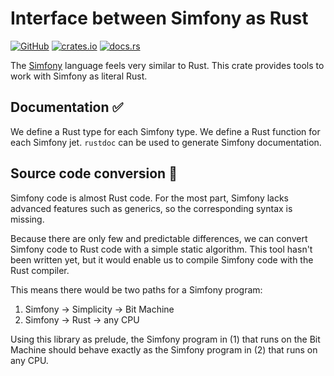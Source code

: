 # Interface between Simfony as Rust

[![GitHub](https://img.shields.io/badge/github-repo-blue.svg)](https://github.com/uncomputable/simfony-as-rust)
[![crates.io](https://img.shields.io/crates/v/konbaato.svg)](https://crates.io/crates/simfony-as-rust)
[![docs.rs](https://docs.rs/konbaato/badge.svg)](https://docs.rs/simfony-as-rust)

The [Simfony](https://github.com/BlockstreamResearch/simfony) language feels very similar to Rust. This crate provides tools to work with Simfony as literal Rust.

## Documentation ✅

We define a Rust type for each Simfony type. We define a Rust function for each Simfony jet. `rustdoc` can be used to generate Simfony documentation.

## Source code conversion 🚧

Simfony code is almost Rust code. For the most part, Simfony lacks advanced features such as generics, so the corresponding syntax is missing.

Because there are only few and predictable differences, we can convert Simfony code to Rust code with a simple static algorithm. This tool hasn't been written yet, but it would enable us to compile Simfony code with the Rust compiler.

This means there would be two paths for a Simfony program:

1. Simfony → Simplicity → Bit Machine
2. Simfony → Rust → any CPU

Using this library as prelude, the Simfony program in (1) that runs on the Bit Machine should behave exactly as the Simfony program in (2) that runs on any CPU.
